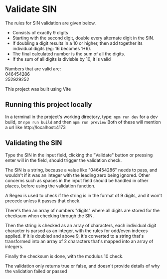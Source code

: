 # Validate SIN

The rules for SIN validation are given below.

- Consists of exactly 9 digits
- Starting with the second digit, double every alternate digit in the SIN.
- If doubling a digit results in a 10 or higher, then add together its individual digits (eg: 16 becomes 1+6).
- The final calculated number is the sum of all the digits.
- If the sum of all digits is divisble by 10, it is valid

Numbers that are valid are: \
046454286 \
252929252

This project was built using Vite

## Running this project locally

In a terminal in the project's working directory, type: ```npm run dev``` for a dev build, or ```npm run build``` and then ```npm run preview```
Both of these will mention a url like http://localhost:4173

## Validating the SIN

Type the SIN in the input field, clicking the "Validate" button or pressing enter will in the field, should trigger the validation check.

The SIN is a string, because a value like "046454286" needs to pass, and wouldn't if it was an integer with the leading zero being ignored. Other concerns such as spaces in the input field should be handled in other places, before using the validation function.

A Regex is used to check if the string is in the format of 9 digits, and it won't precede unless it passes that check.

There's then an array of numbers "digits" where all digits are stored for the checksum when checking through the SIN.

Then the string is checked as an array of characters, each individual digit character is parsed as an integer, with the rules for odd/even indexes applied. If it is doubled and above 9, it's converted to a string that's transformed into an array of 2 characters that's mapped into an array of integers.

Finally the checksum is done, with the modulus 10 check.

The validation only returns true or false, and doesn't provide details of why the validation failed or passed